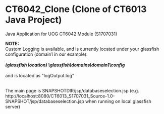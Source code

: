 # CT6042_Clone (Clone of CT6013 Java Project)
Java Application for UOG CT6042 Module (S1707031)

<b>NOTE:</b><br>
Custom Logging is available, and is currently located under your glassfish configuration (domain1 in our example): <br><br>
<i><b>(glassfish location) \glassfish\domains\domain1\config </b></i><br><br>
and is located as "logOutput.log" <br><br>

The main page is SNAPSHOTDIR/jsp/databaseselection.jsp (e.g. http://localhost:8080/CT6013_S1707031_Source-1.0-SNAPSHOT/jsp/databaseselection.jsp when running on local glassfish server) <br><br>
